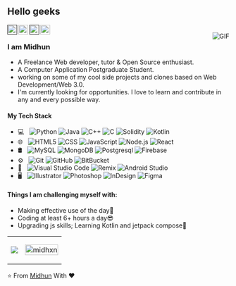 ## Hello geeks

<a href="">
  <img align="left" alt="Midhun's Linkdein" width="22px" src="https://cdn.jsdelivr.net/npm/simple-icons@v3/icons/linkedin.svg" />
</a>
<a href="https://github.com/midhxn">
  <img align="left" alt="Midhun's Github" width="22px" src="https://cdn.jsdelivr.net/npm/simple-icons@v3/icons/github.svg" />
</a>
<a href="">
  <img align="left" alt="Midhun's Telegram" width="22px" src="https://cdn.jsdelivr.net/npm/simple-icons@v3/icons/telegram.svg" />
</a>
<a href="https://www.hackerrank.com/midhunofficial">
  <img align="left" alt="Midhun's Hackerrank" width="22px" src="https://cdn.jsdelivr.net/npm/simple-icons@v3/icons/hackerrank.svg" />
</a>
<br />
<img align="right" alt="GIF" src="https://media.giphy.com/media/dbtDDSvWErdf2/giphy.gif" />

### I am Midhun
- A Freelance Web developer, tutor & Open Source enthusiast.
- A Computer Application Postgraduate Student. 
- working on some of my cool side projects and clones based on Web Development/Web 3.0.
- I'm currently looking for opportunities. I love to learn and contribute in any and every possible way.

#### My Tech Stack

- 💻 &nbsp;
  ![Python](https://img.shields.io/badge/-Python-333333?style=flat&logo=python)
  ![Java](https://img.shields.io/badge/-Java-333333?style=flat&logo=Java)
  ![C++](https://img.shields.io/badge/-C++-333333?style=flat&logo=C%2B%2B&logoColor=00599C)
  ![C](https://img.shields.io/badge/-C-333333?style=flat&logo=C%2B%2B&logoColor=00599C)
  ![Solidity](https://img.shields.io/badge/-Solidity-333333?style=flat&logo=solidity)
  ![Kotlin](https://img.shields.io/badge/-Kotlin-333333?style=flat&logo=kotlin)
- 🌐 &nbsp;
  ![HTML5](https://img.shields.io/badge/-HTML5-333333?style=flat&logo=HTML5)
  ![CSS](https://img.shields.io/badge/-CSS-333333?style=flat&logo=CSS3&logoColor=1572B6)
  ![JavaScript](https://img.shields.io/badge/-JavaScript-333333?style=flat&logo=javascript)
  ![Node.js](https://img.shields.io/badge/-Node.js-333333?style=flat&logo=node.js)
  ![React](https://img.shields.io/badge/-React-333333?style=flat&logo=react)
- 🛢 &nbsp;
  ![MySQL](https://img.shields.io/badge/-MySQL-333333?style=flat&logo=mysql)
  ![MongoDB](https://img.shields.io/badge/-MongoDB-333333?style=flat&logo=mongodb)
  ![Postgresql](https://img.shields.io/badge/-Postgresql-333333?style=flat&logo=postgresql)
  ![Firebase](https://img.shields.io/badge/-Firebase-333333?style=flat&logo=firebase)
- ⚙️ &nbsp;
  ![Git](https://img.shields.io/badge/-Git-333333?style=flat&logo=git)
  ![GitHub](https://img.shields.io/badge/-GitHub-333333?style=flat&logo=github)
  ![BitBucket](https://img.shields.io/badge/-BitBucket-333333?style=flat&logo=bitbucket)
- 🔧 &nbsp;
  ![Visual Studio Code](https://img.shields.io/badge/-Visual%20Studio%20Code-333333?style=flat&logo=visual-studio-code&logoColor=007ACC)
  ![Remix](https://img.shields.io/badge/-Remix-333333?style=flat&logo=remix)
  ![Android Studio](https://img.shields.io/badge/-AndroidStudio-333333?style=flat&logo=androidstudio)
- 🖥 &nbsp;
  ![Illustrator](https://img.shields.io/badge/-Illustrator-333333?style=flat&logo=adobe-illustrator)
  ![Photoshop](https://img.shields.io/badge/-Photoshop-333333?style=flat&logo=adobe-photoshop)
  ![InDesign](https://img.shields.io/badge/-InDesign-333333?style=flat&logo=adobe-indesign)
  ![Figma](https://img.shields.io/badge/-Figma-333333?style=flat&logo=figma)
 
 
#### Things I am challenging myself with:
- Making effective use of the day🤖
- Coding at least 6+ hours a day😎
- Upgrading js skills; Learning Kotlin and jetpack compose🥶
  
 
<table>
 <tr>
   <td>
     <p align="left"><a><img src="https://github-readme-stats.vercel.app/api?username=midhxn&count_private=true" /></a></p> 
   </td>
   <td>
     <p align="right"><img src="https://github-readme-streak-stats.herokuapp.com/?user=midhxn&layout=compact&theme=radical" alt="midhxn" width="100%" /></p>
  </td>
 </tr>
</table>

  

⭐️ From [Midhun](https://github.com/midhxn) With ♥️


